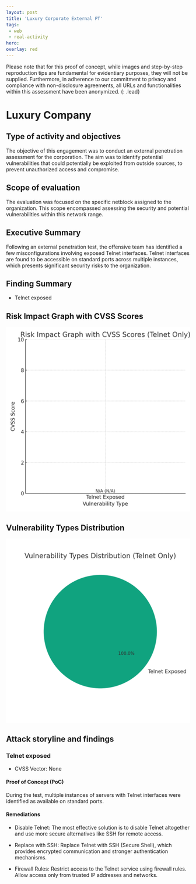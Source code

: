 ```yaml
---
layout: post
title: 'Luxury Corporate External PT'
tags:
 - web
 - real-activity
hero: 
overlay: red
---
```


Please note that for this proof of concept, while images and step-by-step reproduction tips are fundamental for evidentiary purposes, they will not be supplied. Furthermore, in adherence to our commitment to privacy and compliance with non-disclosure agreements, all URLs and functionalities within this assessment have been anonymized. {: .lead}
 <!--break-->

# Luxury Company

## Type of activity and objectives
The objective of this engagement was to conduct an external penetration assessment for the corporation. The aim was to identify potential vulnerabilities that could potentially be exploited from outside sources, to prevent unauthorized access and compromise.
## Scope of evaluation
The evaluation was focused on the specific netblock assigned to the organization. This scope encompassed assessing the security and potential vulnerabilities within this network range.
## Executive Summary
Following an external penetration test, the offensive team has identified a few misconfigurations involving exposed Telnet interfaces.
Telnet interfaces are found to be accessible on standard ports across multiple instances, which presents significant security risks to the organization.
## Finding Summary
- Telnet exposed
## Risk Impact Graph with CVSS Scores

![](https://raw.githubusercontent.com/blitz0p3rations/blitz0p3rations.github.io/master/uploads/lux1.png)

## Vulnerability Types Distribution
![](https://raw.githubusercontent.com/blitz0p3rations/blitz0p3rations.github.io/master/uploads/lux2.png)
## Attack storyline and findings
### Telnet exposed 
- CVSS Vector: None
#### Proof of Concept (PoC) 
During the test, multiple instances of servers with Telnet interfaces were identified as available on standard ports.
#### Remediations
- Disable Telnet: The most effective solution is to disable Telnet altogether and use more secure alternatives like SSH for remote access.

- Replace with SSH: Replace Telnet with SSH (Secure Shell), which provides encrypted communication and stronger authentication mechanisms.

- Firewall Rules: Restrict access to the Telnet service using firewall rules. Allow access only from trusted IP addresses and networks.
